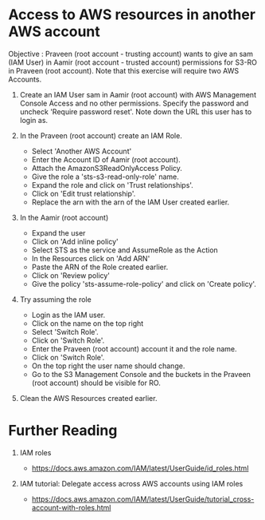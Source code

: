 # Access to AWS resources in another AWS account

Objective : Praveen (root account - trusting account) wants to give an sam (IAM User) in Aamir (root account - trusted account) permissions for S3-RO in Praveen (root account). Note that this exercise will require two AWS Accounts.

1. Create an IAM User sam in Aamir (root account) with AWS Management Console Access and no other permissions. Specify the password and uncheck 'Require password reset'. Note down the URL this user has to login as.

1. In the Praveen (root account) create an IAM Role.
	- Select 'Another AWS Account'
	- Enter the Account ID of Aamir (root account).
	- Attach the AmazonS3ReadOnlyAccess Policy.
	- Give the role a 'sts-s3-read-only-role' name.
	- Expand the role and click on 'Trust relationships'.
	- Click on 'Edit trust relationship'.
	- Replace the arn with the arn of the IAM User created earlier.

1. In the Aamir (root account)
	- Expand the user
	- Click on 'Add inline policy'
	- Select STS as the service and AssumeRole as the Action
	- In the Resources click on 'Add ARN'
	- Paste the ARN of the Role created earlier.
	- Click on 'Review policy'
	- Give the policy 'sts-assume-role-policy' and click on 'Create policy'.

1. Try assuming the role
	- Login as the IAM user.
	- Click on the name on the top right
	- Select 'Switch Role'.
	- Click on 'Switch Role'.
	- Enter the Praveen (root account) account it and the role name.
	- Click on 'Switch Role'.
	- On the top right the user name should change.
	- Go to the S3 Management Console and the buckets in the Praveen (root account) should be visible for RO.

1. Clean the AWS Resources created earlier.

# Further Reading

1. IAM roles
	- https://docs.aws.amazon.com/IAM/latest/UserGuide/id_roles.html

1. IAM tutorial: Delegate access across AWS accounts using IAM roles
	- https://docs.aws.amazon.com/IAM/latest/UserGuide/tutorial_cross-account-with-roles.html